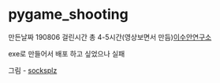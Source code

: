﻿# pygame_shooting
 만든날짜 190806
 걸린시간 총 4-5시간(영상보면서 만듬)[이수안연구소](https://www.youtube.com/watch?v=-e_5sOsKqrU)
 
 exe로 만들어서 배포 하고 싶었으나 실패
 
그림 - [socksplz](https://www.instagram.com/socksplz.eng/)


